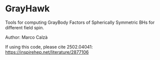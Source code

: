 # GrayHawk
Tools for computing GrayBody Factors of Spherically Symmetric BHs for different field spin.

Author: Marco Calzà

If using this code, please cite 2502.04041: https://inspirehep.net/literature/2877106
